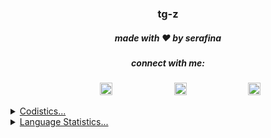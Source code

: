 <p align="center">
  <h3 align="center">tg-z</h3>
  <h5 align="center">made with ❤️ by serafina</h5>
  <h5 align="center">connect with me:</h5>
<p align="center">
&nbsp;&nbsp;&nbsp; &nbsp;&nbsp;&nbsp;&nbsp;&nbsp;
<a href="https://twitter.com/parasite______"><img src="https://img.icons8.com/android/24/000000/twitter.png" height="20px" width="20px"/></a>
&nbsp;&nbsp;&nbsp; &nbsp;&nbsp;&nbsp; &nbsp;&nbsp;&nbsp; &nbsp;&nbsp;&nbsp; &nbsp;&nbsp;&nbsp; &nbsp;&nbsp;&nbsp;
<a href="https://www.are.na/tg-z"><img src="https://d2hp0ptr16qg89.cloudfront.net/assets/127302a/touch-icon-iphone-retina.png" height="20px" width="20px"/></a>
&nbsp;&nbsp;&nbsp; &nbsp;&nbsp;&nbsp; &nbsp;&nbsp;&nbsp; &nbsp;&nbsp;&nbsp; &nbsp;&nbsp;&nbsp; &nbsp;&nbsp;&nbsp;
<a href="https://github.com/tg-z"><img src="https://img.icons8.com/material-sharp/24/000000/github.png" height="20px" width="20px"/>


</p>
<details>
  <summary>Codistics...</summary>
  <p align = "center">
    <img src="https://github-readme-stats.vercel.app/api?username=tg-z&show_icons=true"/>
  </p>
</details>
<details>
  <summary>Language Statistics...</summary><br/>
  <p align = "center">
    <figure><embed src="https://wakatime.com/share/@a0fe3309-ca59-430f-a67d-5ba8d95a5b2c/c37fb75b-c407-4ddf-adfb-05902f337774.svg"></embed></figure>
  </p>
</details>
